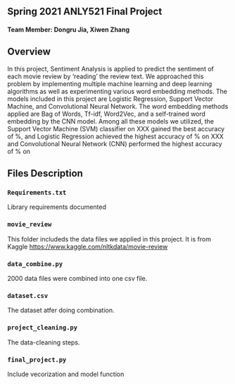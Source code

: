## Spring 2021 ANLY521 Final Project 

#### Team Member: Dongru Jia, Xiwen Zhang




## Overview
In this project, Sentiment Analysis is applied to predict the sentiment of each movie review by ‘reading’ the review text. We approached this problem by implementing multiple machine learning and deep learning algorithms as well as experimenting various word embedding methods. The models included in this project are Logistic Regression, Support Vector Machine, and Convolutional Neural Network. The word embedding methods applied are Bag of Words, Tf-idf, Word2Vec, and a self-trained word embedding by the CNN model.
Among all these models we utilized, 
the Support Vector Machine (SVM) classifier on XXX gained the best accuracy of %, 
and Logistic Regression achieved the highest accuracy of % on XXX 
and Convolutional Neural Network (CNN) performed the highest accuracy of % on 
 

## Files  Description

### `Requirements.txt` 
Library requirements documented

### `movie_review`
This folder includeds the data files we applied in this project. It is from Kaggle https://www.kaggle.com/nltkdata/movie-review

### `data_combine.py` 
2000 data files were combined into one csv file.

### `dataset.csv`
The dataset atfer doing combination. 

### `project_cleaning.py` 
The data-cleaning steps.

### `final_project.py` 
Include vecorization and model function 

